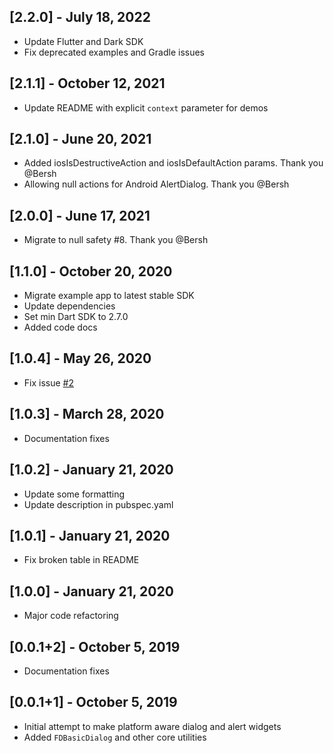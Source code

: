 ## [2.2.0] - July 18, 2022
- Update Flutter and Dark SDK
- Fix deprecated examples and Gradle issues

## [2.1.1] - October 12, 2021
- Update README with explicit `context` parameter for demos

## [2.1.0] - June 20, 2021
- Added iosIsDestructiveAction and iosIsDefaultAction params. Thank you @Bersh
- Allowing null actions for Android AlertDialog. Thank you @Bersh

## [2.0.0] - June 17, 2021
- Migrate to null safety #8. Thank you @Bersh

## [1.1.0] - October 20, 2020

- Migrate example app to latest stable SDK
- Update dependencies
- Set min Dart SDK to 2.7.0
- Added code docs

## [1.0.4] - May 26, 2020

- Fix issue [#2](https://github.com/joshuadeguzman/flutter_dialogs/issues/2)

## [1.0.3] - March 28, 2020

- Documentation fixes

## [1.0.2] - January 21, 2020

- Update some formatting
- Update description in pubspec.yaml

## [1.0.1] - January 21, 2020

- Fix broken table in README

## [1.0.0] - January 21, 2020

- Major code refactoring

## [0.0.1+2] - October 5, 2019

- Documentation fixes

## [0.0.1+1] - October 5, 2019

- Initial attempt to make platform aware dialog and alert widgets
- Added `FDBasicDialog` and other core utilities
